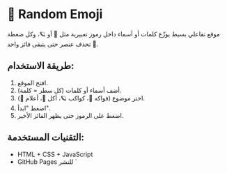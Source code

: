 # 🎲 Random Emoji

موقع تفاعلي بسيط يوزّع كلمات أو أسماء داخل رموز تعبيرية مثل 🍎 أو 🪐، وكل ضغطة تحذف عنصر حتى يتبقى فائز واحد 🎉.

## طريقة الاستخدام:
1. افتح الموقع.
2. أضف أسماء أو كلمات (كل سطر = كلمة).
3. اختر موضوع (فواكه 🍎، كواكب 🪐، أكل 🍕، أعلام 🚩).
4. اضغط "ابدأ".
5. اضغط على الرموز حتى يظهر الفائز الأخير.

## التقنيات المستخدمة:
- HTML + CSS + JavaScript
- GitHub Pages للنشر
`